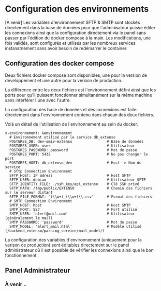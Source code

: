 # Configuration des environnements

[À venir] Les variables d'environnement SFTP & SMTP sont stockés directement dans la base de données pour que l'adminisateur puisse éditer les connexions ainsi que la configuration directement via le panel sans passer par l'édition du docker compose à la main. Les modifications, une fois validés, sont configurés et utilisés par les nombreux services instanatnément sans avoir besoin de redémarrer le container.

## Configuration des docker compose

Deux fichiers docker compose sont disponibles, une pour la version de développement et une autre pour la version de production.

La différence entre les deux fichiers est l'environnement défini ainsi que les ports pour qu'il puissent fonctionner simultanément sur la même machine sans intérférer l'une avec l'autre.

La configuration des base de données et des connexions est faite directement dans l'environnement contenu dans chacun des deux fichiers.

Voià un détail de l'utilisation de l'environnement au sein du docker.

```
x-environnement: &environnement
  # Environnement utilisé par le service db_extenso
  POSTGRES_DB: dev-omiv-extenso                # Base de données
  POSTGRES_USER: user                          # Utilisateur
  POSTGRES_PASSWORD: password                  # Mot de passe
  POSTGRES_PORT: 5432                          # Ne pas changer le port
  POSTGRES_HOST: db_extenso_dev                # Host -> Nom du service
  # Sftp Connection Environment
  SFTP_HOST: IP adress                         # Host SFTP
  SFTP_USER: debian                            # Utilisateur SFTP
  SFTP_IDENTITY_FILE: ./ssh_key/api_extenso    # Clé SSH privé
  SFTP_PATH: /tmp/public/EXTENSO               # Chemin des fichiers sur le serveur distant
  SFTP_FILE_FORMAT: "(\\w+)_(\\w+)\\.csv"      # Format des fichiers
  # SMTP Connection Environment
  SMTP_HOST: host                              # Host SMTP
  SMTP_PORT: 587                               # Port utilisé
  SMTP_USER: 'alert@mail.com'                  # Utilisateur (généralement le mail)
  SMTP_PASSWORD: 'password'                    # Mot de passe
  SMTP_MODEL: 'alert_mail.html'                # Modèle utilisé (/backend_extenso/parsing_service/mail_model/)
```

La configuration des variables d'environnement (uniquement pour la verison de production) sont éditables directement sur le panel administrateur où il est possible de vérifier les connexions ainsi que le bon fonctionnement.

## Panel Administrateur

### À venir ..
